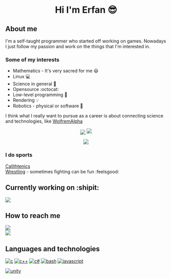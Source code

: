 <h1 align="center"> Hi I'm Erfan 😎 </h1>

## About me

I'm a self-taught programmer who started off working on games. Nowadays I just follow my passion and work on the things that I'm interested in.

### Some of my interests

- Mathematics - It's very sacred for me 😃
- Linux 💻
- Science in general 🔭
- Opensource :octocat:
- Low-level programming 🔢
- Rendering 💡
- Robotics - physical or software 🤖

I think what I really want to pursue as a career is about connecting science and technologies, like [WolfremAlpha](https://en.wikipedia.org/wiki/WolframAlpha)

<p align="center">
  <img align="center" src="https://github-readme-stats.vercel.app/api?username=etzl&show_icons=true&theme=dracula&border_color=dc143c" />
  <img algin="center" src="https://github-readme-streak-stats.herokuapp.com?user=etzl&theme=dracula&date_format=M%20j%5B%2C%20Y%5D&border=DC143C" />
</p>

<p align="center">
  <img align="center" src="https://github-readme-stats.vercel.app/api/top-langs/?username=etzl&theme=dracula&show_icons=true" />
</p>

### I do sports

[Calithtenics](https://youtu.be/mvJHw64fxgQ)  
[Wrestling](https://www.instagram.com/p/CbAoH6ZAHaj/) - sometimes fighting can be fun :feelsgood:

## Currently working on :shipit:

<a href="https://github.com/etzl/among-stars">
  <img align="center" src="https://github-readme-stats.vercel.app/api/pin/?username=etzl&repo=among-stars&theme=calm&show_icons=true" />
</a>

## How to reach me

[![](https://img.shields.io/badge/gmail-erfanzm99%40gmail.com-red?style=social&logo=gmail)](mailto:erfanzm99@gmail.com)  
[![](https://img.shields.io/badge/gmail-erfanzamani3445%40gmail.com-red?style=social&logo=gmail)](mailto:erfanzamani3445@gmail.com)

## Languages and technologies

[![c](https://img.shields.io/badge/-c-lightgrey?logo=c&style=for-the-badge)](https://en.wikipedia.org/wiki/C_%28programming_language%29)
[![c++](https://img.shields.io/badge/-c%2B%2B-blue?logo=cplusplus&style=for-the-badge)](https://www.stroustrup.com/)
[![c#](https://img.shields.io/badge/-c%23-brightgreen?logo=csharp&style=for-the-badge)](https://docs.microsoft.com/en-us/dotnet/csharp/)
[![bash](https://img.shields.io/badge/-bash-green?logo=gnubash&style=for-the-badge)](https://www.gnu.org/software/bash/)
[![javascript](https://img.shields.io/badge/-javascript-yellow?logo=javascript&style=for-the-badge)](https://en.wikipedia.org/wiki/JavaScript)

[![unity](https://img.shields.io/badge/-unity-red?logo=unity&style=for-the-badge)](https://unity.com/)
